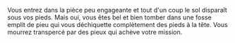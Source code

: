 Vous entrez dans la pièce peu engageante et tout d'un coup le sol disparaît sous vos pieds. Mais oui, vous êtes bel et bien tomber dans une fosse emplit de pieu qui vous déchiquette complètement des pieds à la tête. Vous mourrez transpercé par des pieux qui achève votre mission.